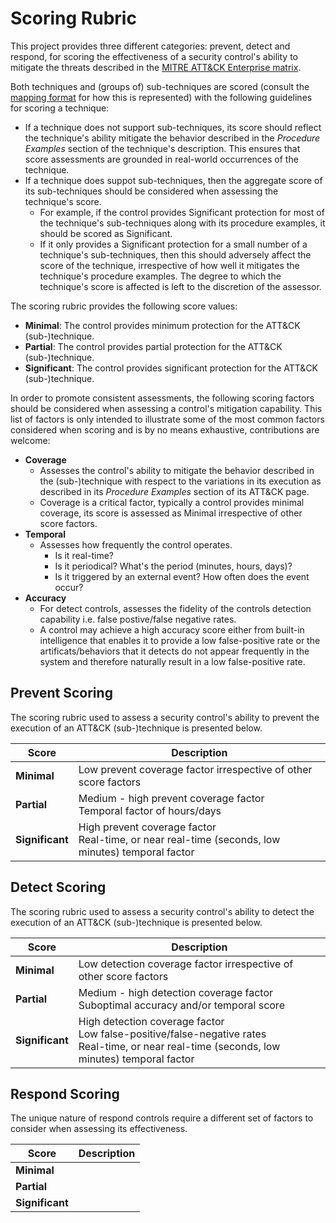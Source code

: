 # Scoring Rubric

This project provides three different categories: prevent, detect and respond, for scoring the effectiveness of a security control's ability to mitigate the threats described in the [MITRE ATT&CK Enterprise matrix](https://attack.mitre.org/matrices/enterprise/).

Both techniques and (groups of) sub-techniques are scored (consult the [mapping format](mapping_format.md) for how this is represented) with the following guidelines for scoring a technique:
  - If a technique does not support sub-techniques, its score should reflect the technique's ability mitigate the behavior described in the _Procedure Examples_ section of the technique's description.  This ensures that score assessments are grounded in real-world occurrences of the technique.
  - If a technique does suppot sub-techniques, then the aggregate score of its sub-techniques should be considered when assessing the technique's score. 
    - For example, if the control provides Significant protection for most of the technique's sub-techniques along with its procedure examples, it should be scored as Significant.
    - If it only provides a Significant protection for a small number of a technique's sub-techniques, then this should adversely affect the score of the technique, irrespective of how well it mitigates the technique's procedure examples.  The degree to which the technique's score is affected is left to the discretion of the assessor.

The scoring rubric provides the following score values:
- **Minimal**:  The control provides minimum protection for the ATT&CK (sub-)technique.
- **Partial**:  The control provides partial protection for the ATT&CK (sub-)technique.
- **Significant**:  The control provides significant protection for the ATT&CK (sub-)technique.

In order to promote consistent assessments, the following scoring factors should be considered when assessing a control's mitigation capability.  This list of factors is only intended to illustrate some of the most common factors considered when scoring and is by no means exhaustive, contributions are welcome:
- **Coverage**
    - Assesses the control's ability to mitigate the behavior described in the (sub-)technique with respect to the variations in its execution as described in its _Procedure Examples_ section of its ATT&CK page.
    - Coverage is a critical factor, typically a control provides minimal coverage, its score is assessed as Minimal irrespective of other score factors.
- **Temporal**
    - Assesses how frequently the control operates.
        - Is it real-time?
        - Is it periodical? What's the period (minutes, hours, days)?
        - Is it triggered by an external event?  How often does the event occur?
- **Accuracy**
    - For detect controls, assesses the fidelity of the controls detection capability i.e. false postive/false negative rates.
    - A control may achieve a high accuracy score either from built-in intelligence that enables it to provide a low false-positive rate or the artificats/behaviors that it detects do not appear frequently in the system and therefore naturally result in a low false-positive rate.



## Prevent Scoring

The scoring rubric used to assess a security control's ability to prevent the execution of an ATT&CK (sub-)technique is presented below.  

| Score | Description | 
|------|------|
| **Minimal** | Low prevent coverage factor irrespective of other score factors | 
| **Partial** | Medium - high prevent coverage factor <br />Temporal factor of hours/days | 
| **Significant** | High prevent coverage factor <br />Real-time, or near real-time (seconds, low minutes) temporal factor |

## Detect Scoring

The scoring rubric used to assess a security control's ability to detect the execution of an ATT&CK (sub-)technique is presented below.  

| Score | Description | 
|------|------|
| **Minimal** | Low detection coverage factor irrespective of other score factors | 
| **Partial** | Medium - high detection coverage factor <br />Suboptimal accuracy and/or temporal score |
| **Significant** | High detection coverage factor <br /> Low false-positive/false-negative rates <br />Real-time, or near real-time (seconds, low minutes) temporal factor |

## Respond Scoring

The unique nature of respond controls require a different set of factors to consider when assessing its effectiveness.


| Score | Description | 
|------|------|
| **Minimal** | |
| **Partial** | |
| **Significant** | |
